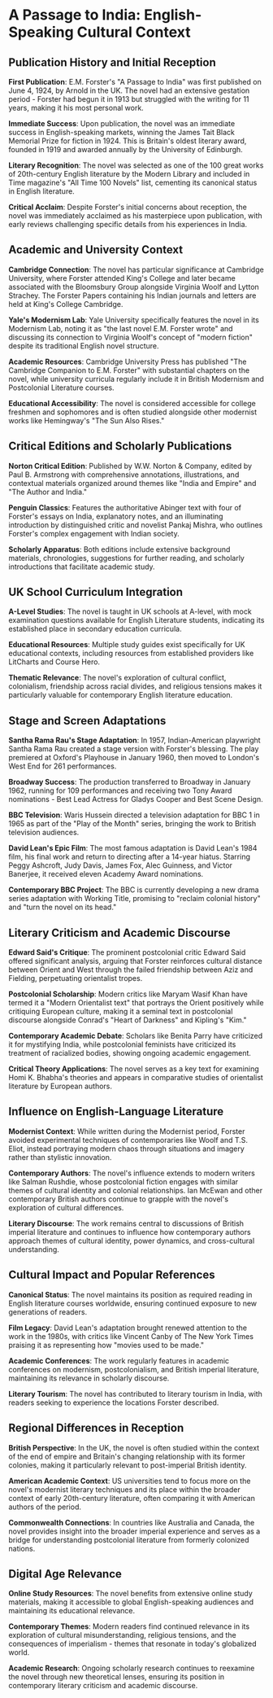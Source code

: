 # A Passage to India: English-Speaking Cultural Context

## Publication History and Initial Reception

**First Publication**: E.M. Forster's "A Passage to India" was first published on June 4, 1924, by Arnold in the UK. The novel had an extensive gestation period - Forster had begun it in 1913 but struggled with the writing for 11 years, making it his most personal work.

**Immediate Success**: Upon publication, the novel was an immediate success in English-speaking markets, winning the James Tait Black Memorial Prize for fiction in 1924. This is Britain's oldest literary award, founded in 1919 and awarded annually by the University of Edinburgh.

**Literary Recognition**: The novel was selected as one of the 100 great works of 20th-century English literature by the Modern Library and included in Time magazine's "All Time 100 Novels" list, cementing its canonical status in English literature.

**Critical Acclaim**: Despite Forster's initial concerns about reception, the novel was immediately acclaimed as his masterpiece upon publication, with early reviews challenging specific details from his experiences in India.

## Academic and University Context

**Cambridge Connection**: The novel has particular significance at Cambridge University, where Forster attended King's College and later became associated with the Bloomsbury Group alongside Virginia Woolf and Lytton Strachey. The Forster Papers containing his Indian journals and letters are held at King's College Cambridge.

**Yale's Modernism Lab**: Yale University specifically features the novel in its Modernism Lab, noting it as "the last novel E.M. Forster wrote" and discussing its connection to Virginia Woolf's concept of "modern fiction" despite its traditional English novel structure.

**Academic Resources**: Cambridge University Press has published "The Cambridge Companion to E.M. Forster" with substantial chapters on the novel, while university curricula regularly include it in British Modernism and Postcolonial Literature courses.

**Educational Accessibility**: The novel is considered accessible for college freshmen and sophomores and is often studied alongside other modernist works like Hemingway's "The Sun Also Rises."

## Critical Editions and Scholarly Publications

**Norton Critical Edition**: Published by W.W. Norton & Company, edited by Paul B. Armstrong with comprehensive annotations, illustrations, and contextual materials organized around themes like "India and Empire" and "The Author and India."

**Penguin Classics**: Features the authoritative Abinger text with four of Forster's essays on India, explanatory notes, and an illuminating introduction by distinguished critic and novelist Pankaj Mishra, who outlines Forster's complex engagement with Indian society.

**Scholarly Apparatus**: Both editions include extensive background materials, chronologies, suggestions for further reading, and scholarly introductions that facilitate academic study.

## UK School Curriculum Integration

**A-Level Studies**: The novel is taught in UK schools at A-level, with mock examination questions available for English Literature students, indicating its established place in secondary education curricula.

**Educational Resources**: Multiple study guides exist specifically for UK educational contexts, including resources from established providers like LitCharts and Course Hero.

**Thematic Relevance**: The novel's exploration of cultural conflict, colonialism, friendship across racial divides, and religious tensions makes it particularly valuable for contemporary English literature education.

## Stage and Screen Adaptations

**Santha Rama Rau's Stage Adaptation**: In 1957, Indian-American playwright Santha Rama Rau created a stage version with Forster's blessing. The play premiered at Oxford's Playhouse in January 1960, then moved to London's West End for 261 performances.

**Broadway Success**: The production transferred to Broadway in January 1962, running for 109 performances and receiving two Tony Award nominations - Best Lead Actress for Gladys Cooper and Best Scene Design.

**BBC Television**: Waris Hussein directed a television adaptation for BBC 1 in 1965 as part of the "Play of the Month" series, bringing the work to British television audiences.

**David Lean's Epic Film**: The most famous adaptation is David Lean's 1984 film, his final work and return to directing after a 14-year hiatus. Starring Peggy Ashcroft, Judy Davis, James Fox, Alec Guinness, and Victor Banerjee, it received eleven Academy Award nominations.

**Contemporary BBC Project**: The BBC is currently developing a new drama series adaptation with Working Title, promising to "reclaim colonial history" and "turn the novel on its head."

## Literary Criticism and Academic Discourse

**Edward Said's Critique**: The prominent postcolonial critic Edward Said offered significant analysis, arguing that Forster reinforces cultural distance between Orient and West through the failed friendship between Aziz and Fielding, perpetuating orientalist tropes.

**Postcolonial Scholarship**: Modern critics like Maryam Wasif Khan have termed it a "Modern Orientalist text" that portrays the Orient positively while critiquing European culture, making it a seminal text in postcolonial discourse alongside Conrad's "Heart of Darkness" and Kipling's "Kim."

**Contemporary Academic Debate**: Scholars like Benita Parry have criticized it for mystifying India, while postcolonial feminists have criticized its treatment of racialized bodies, showing ongoing academic engagement.

**Critical Theory Applications**: The novel serves as a key text for examining Homi K. Bhabha's theories and appears in comparative studies of orientalist literature by European authors.

## Influence on English-Language Literature

**Modernist Context**: While written during the Modernist period, Forster avoided experimental techniques of contemporaries like Woolf and T.S. Eliot, instead portraying modern chaos through situations and imagery rather than stylistic innovation.

**Contemporary Authors**: The novel's influence extends to modern writers like Salman Rushdie, whose postcolonial fiction engages with similar themes of cultural identity and colonial relationships. Ian McEwan and other contemporary British authors continue to grapple with the novel's exploration of cultural differences.

**Literary Discourse**: The work remains central to discussions of British imperial literature and continues to influence how contemporary authors approach themes of cultural identity, power dynamics, and cross-cultural understanding.

## Cultural Impact and Popular References

**Canonical Status**: The novel maintains its position as required reading in English literature courses worldwide, ensuring continued exposure to new generations of readers.

**Film Legacy**: David Lean's adaptation brought renewed attention to the work in the 1980s, with critics like Vincent Canby of The New York Times praising it as representing how "movies used to be made."

**Academic Conferences**: The work regularly features in academic conferences on modernism, postcolonialism, and British imperial literature, maintaining its relevance in scholarly discourse.

**Literary Tourism**: The novel has contributed to literary tourism in India, with readers seeking to experience the locations Forster described.

## Regional Differences in Reception

**British Perspective**: In the UK, the novel is often studied within the context of the end of empire and Britain's changing relationship with its former colonies, making it particularly relevant to post-imperial British identity.

**American Academic Context**: US universities tend to focus more on the novel's modernist literary techniques and its place within the broader context of early 20th-century literature, often comparing it with American authors of the period.

**Commonwealth Connections**: In countries like Australia and Canada, the novel provides insight into the broader imperial experience and serves as a bridge for understanding postcolonial literature from formerly colonized nations.

## Digital Age Relevance

**Online Study Resources**: The novel benefits from extensive online study materials, making it accessible to global English-speaking audiences and maintaining its educational relevance.

**Contemporary Themes**: Modern readers find continued relevance in its exploration of cultural misunderstanding, religious tensions, and the consequences of imperialism - themes that resonate in today's globalized world.

**Academic Research**: Ongoing scholarly research continues to reexamine the novel through new theoretical lenses, ensuring its position in contemporary literary criticism and academic discourse.